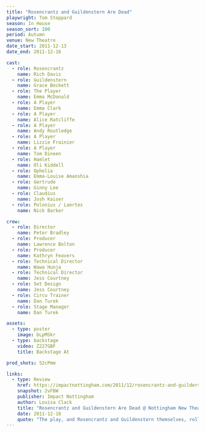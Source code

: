 ```yaml
---
title: "Rosencrantz and Guildenstern Are Dead"
playwright: Tom Stoppard
season: In House
season_sort: 100
period: Autumn
venue: New Theatre
date_start: 2011-12-13
date_end: 2011-12-16

cast:
  - role: Rosencrantz
    name: Rich Davis
  - role: Guildenstern
    name: Grace Beckett
  - role: The Player
    name: Emma McDonald
  - role: A Player
    name: Emma Clark
  - role: A Player
    name: Alice Ratcliffe
  - role: A Player
    name: Andy Routledge
  - role: A Player
    name: Lizzie Frainier
  - role: A Player
    name: Tom Dineen
  - role: Hamlet
    name: Oli Kiddell
  - role: Ophelia
    name: Emma-Louise Amanshia
  - role: Gertrude
    name: Ginny Lee
  - role: Claudius
    name: Josh Kaiser
  - role: Polonius / Laertes
    name: Nick Barker

crew:
  - role: Director
    name: Peter Bradley
  - role: Producer
    name: Lawrence Bolton
  - role: Producer
    name: Kathryn Feavers
  - role: Technical Director
    name: Wawa Hunja
  - role: Technical Director
    name: Jess Courtney
  - role: Set Design
    name: Jess Courtney
  - role: Circu Trainer
    name: Dan Turek
  - role: Stage Manager
    name: Dan Turek

assets:
  - type: poster
    image: bLpMSkr
  - type: backstage
    video: Z227GBF
    title: Backstage At

prod_shots: 52cPmm

links:
  - type: Review
    href: https://impactnottingham.com/2011/12/rosencrantz-and-guilderstern-are-dead-new-theatre/
    snapshot: 2vFBW
    publisher: Impact Nottingham
    author: Louisa Clack
    title: "Rosencrantz and Guildenstern Are Dead @ Nottingham New Theatre"
    date: 2011-12-18
    quote: "The play, and Rosencrantz and Guildenstern themselves, roll inexorably towards their ends ‘with the knowledge that for all the compasses in the world, there’s only one direction, and time is its only measure’."
---
```

